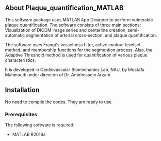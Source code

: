 ## About Plaque_quantification_MATLAB
This software package uses MATLAB App Designer to perform vulnerable plaque quantification. The software consists of three main sections: Visualization of DICOM image series and centerline creation, semi-automatic segmentation of arterial cross-section, and plaque quantification.

The software uses Frangi's vesselness filter, active contour levelset method, and membership functions for the segmention process. Also, the Adaptive Threshold method is used for quantification of various plaque characteristics.

It is developed in Cardiovascular Biomechanics Lab, NAU, by Mostafa Mahmoudi under direction of Dr. Amirhossein Arzani.


## Installation
No need to compile the codes. They are ready to use.

### Prerequisites

The following software is required:

- MATLAB R2019a


